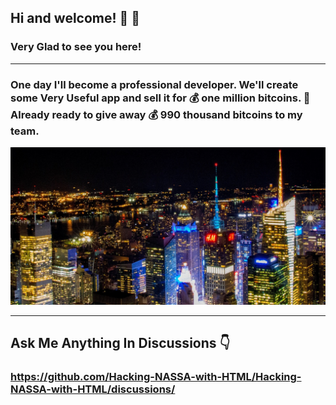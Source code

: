 ## Hi and welcome! 👋 :sparkling_heart:
### Very Glad to see you here!
---

### One day I'll become a professional developer. We'll create some Very Useful app and sell it for 💰 one million bitcoins. 🚀 Already ready to give away 💰 990 thousand bitcoins to my team.

<!-- ![BG image for my page](https://github.com/Hacking-NASSA-with-HTML/Hacking-NASSA-with-HTML/blob/main/bg.jpg) -->
<!-- [![Netlify Status](https://api.netlify.com/api/v1/badges/4e0e66c9-c063-46ca-846e-003ad7fd56fa/deploy-status)](https://lucinda-news.netlify.app) -->
[![BG image for my page](https://github.com/Hacking-NASSA-with-HTML/Hacking-NASSA-with-HTML/blob/main/bg.jpg)](https://skyline.github.com/hacking-nassa-with-html/2022)


<!--
**Hacking-NASSA-with-HTML/Hacking-NASSA-with-HTML** is a ✨ _special_ ✨ repository because its `README.md` (this file) appears on your GitHub profile.

Here are some ideas to get you started:

- 🔭 I’m currently working on ...
- 🌱 I’m currently learning ...
- 👯 I’m looking to collaborate on ...
- 🤔 I’m looking for help with ...
- 💬 Ask me about ...
- 📫 How to reach me: ...
- 😄 Pronouns: ...
- ⚡ Fun fact: ...
-->
---
## Ask Me Anything In Discussions :point_down:
### https://github.com/Hacking-NASSA-with-HTML/Hacking-NASSA-with-HTML/discussions/
